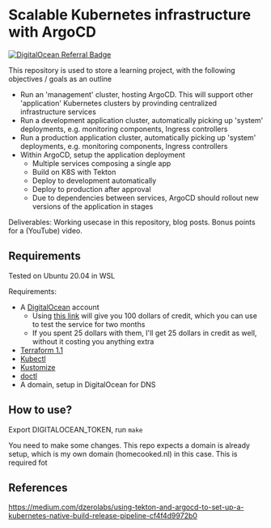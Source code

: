 # Scalable Kubernetes infrastructure with ArgoCD

[![DigitalOcean Referral Badge](https://web-platforms.sfo2.digitaloceanspaces.com/WWW/Badge%202.svg)](https://www.digitalocean.com/?refcode=6ea9fd9553be&utm_campaign=Referral_Invite&utm_medium=Referral_Program&utm_source=badge)

This repository is used to store a learning project, with the following objectives / goals as an outline

- Run an 'management' cluster, hosting ArgoCD. This will support other 'application' Kubernetes clusters by provinding centralized infrastructure services
- Run a development application cluster, automatically picking up 'system' deployments, e.g. monitoring components, Ingress controllers
- Run a production application cluster, automatically picking up 'system' deployments, e.g. monitoring components, Ingress controllers
- Within ArgoCD, setup the application deployment
  - Multiple services composing a single app
  - Build on K8S with Tekton
  - Deploy to development automatically
  - Deploy to production after approval
  - Due to dependencies between services, ArgoCD should rollout new versions of the application in stages

Deliverables: Working usecase in this repository, blog posts. Bonus points for a (YouTube) video.

## Requirements

Tested on Ubuntu 20.04 in WSL

Requirements:

- A [DigitalOcean](https://www.digitalocean.com/) account
  - Using [this link](https://m.do.co/c/6ea9fd9553be) will give you 100 dollars of credit, which you can use to test the service for two months
  - If you spent 25 dollars with them, I'll get 25 dollars in credit as well, without it costing you anything extra
- [Terraform 1.1](https://terraform.io)
- [Kubectl](https://kubernetes.io/docs/tasks/tools/)
- [Kustomize](https://kubernetes.io/docs/tasks/tools/)
- [doctl](https://github.com/digitalocean/doctl)
- A domain, setup in DigitalOcean for DNS

## How to use?

Export DIGITALOCEAN_TOKEN, run ```make```

You need to make some changes. This repo expects a domain is already setup, which is my own domain (homecooked.nl) in this case. This is required fot 

## References

https://medium.com/dzerolabs/using-tekton-and-argocd-to-set-up-a-kubernetes-native-build-release-pipeline-cf4f4d9972b0


